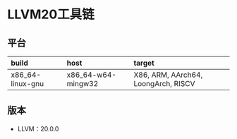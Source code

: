 ﻿# LLVM20工具链

## 平台

| build            | host               | target                              |
| :--------------- | :----------------- | :---------------------------------- |
| x86_64-linux-gnu | x86_64-w64-mingw32 | X86, ARM, AArch64, LoongArch, RISCV |

## 版本

- LLVM：20.0.0
